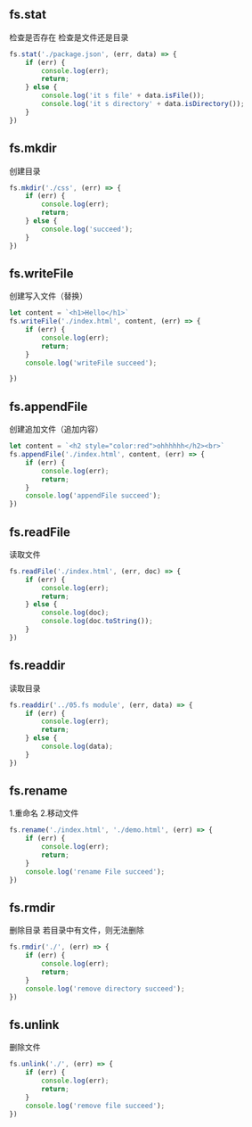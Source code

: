 ## fs.stat 
检查是否存在
检查是文件还是目录

```js
fs.stat('./package.json', (err, data) => {
    if (err) {
        console.log(err);
        return;
    } else {
        console.log('it s file' + data.isFile());
        console.log('it s directory' + data.isDirectory());
    }
})
```

## fs.mkdir
创建目录
```js
fs.mkdir('./css', (err) => {
    if (err) {
        console.log(err);
        return;
    } else {
        console.log('succeed');
    }
})
```

## fs.writeFile 
创建写入文件（替换）
```js
let content = `<h1>Hello</h1>`
fs.writeFile('./index.html', content, (err) => {
    if (err) {
        console.log(err);
        return;
    }
    console.log('writeFile succeed');

})
```

## fs.appendFile
创建追加文件（追加内容）
```js
let content = `<h2 style="color:red">ohhhhhh</h2><br>`
fs.appendFile('./index.html', content, (err) => {
    if (err) {
        console.log(err);
        return;
    }
    console.log('appendFile succeed');
})
```

## fs.readFile
读取文件
```js
fs.readFile('./index.html', (err, doc) => {
    if (err) {
        console.log(err);
        return;
    } else {
        console.log(doc);
        console.log(doc.toString());
    }
})
```

## fs.readdir
读取目录
```js
fs.readdir('../05.fs module', (err, data) => {
    if (err) {
        console.log(err);
        return;
    } else {
        console.log(data);
    }
})
```

## fs.rename
1.重命名
2.移动文件
```js
fs.rename('./index.html', './demo.html', (err) => {
    if (err) {
        console.log(err);
        return;
    }
    console.log('rename File succeed');
})
```

## fs.rmdir 
删除目录
若目录中有文件，则无法删除
```js
fs.rmdir('./', (err) => {
    if (err) {
        console.log(err);
        return;
    }
    console.log('remove directory succeed');
})
```

## fs.unlink
删除文件
```js
fs.unlink('./', (err) => {
    if (err) {
        console.log(err);
        return;
    }
    console.log('remove file succeed');
})
```